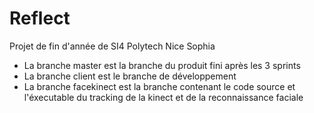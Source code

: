# Reflect

Projet de fin d'année de SI4 Polytech Nice Sophia

- La branche master est la branche du produit fini après les 3 sprints
- La branche client est le branche de développement
- La branche facekinect est la branche contenant le code source et l'éxecutable du tracking de la kinect et de la reconnaissance faciale
